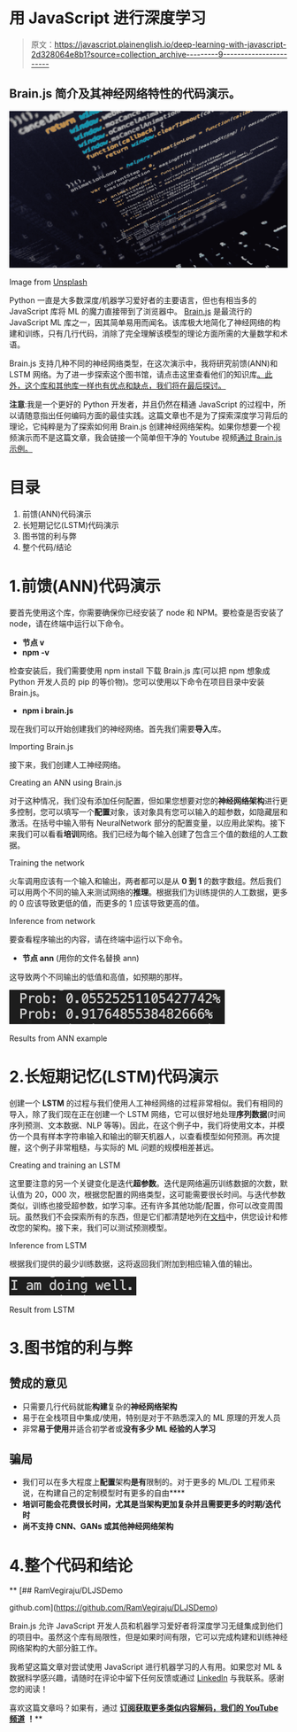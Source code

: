 # 用 JavaScript 进行深度学习

> 原文：<https://javascript.plainenglish.io/deep-learning-with-javascript-2d328064e8b1?source=collection_archive---------9----------------------->

## Brain.js 简介及其神经网络特性的代码演示。

![](img/904dd6d296bf9edf9b073c68af9781cd.png)

Image from [Unsplash](https://unsplash.com/photos/5eBW5GomfhY)

Python 一直是大多数深度/机器学习爱好者的主要语言，但也有相当多的 JavaScript 库将 ML 的魔力直接带到了浏览器中。 [Brain.js](https://brain.js.org/#/) 是最流行的 JavaScript ML 库之一，因其简单易用而闻名。该库极大地简化了神经网络的构建和训练，只有几行代码，消除了完全理解该模型的理论方面所需的大量数学和术语。

Brain.js 支持几种不同的神经网络类型，在这次演示中，我将研究前馈(ANN)和 LSTM 网络。为了进一步探索这个图书馆，请点击这里查看他们的知识库[。此外，这个库和其他库一样也有优点和缺点，我们将在最后探讨。](https://github.com/BrainJS/brain.js)

**注意**:我是一个更好的 Python 开发者，并且仍然在精通 JavaScript 的过程中，所以请随意指出任何编码方面的最佳实践。这篇文章也不是为了探索深度学习背后的理论，它纯粹是为了探索如何用 Brain.js 创建神经网络架构。如果你想要一个视频演示而不是这篇文章，我会链接一个简单但干净的 Youtube 视频[通过 Brain.js 示例。](https://www.youtube.com/watch?v=RVMHhtTqUxc)

# 目录

1.  前馈(ANN)代码演示
2.  长短期记忆(LSTM)代码演示
3.  图书馆的利与弊
4.  整个代码/结论

# 1.前馈(ANN)代码演示

要首先使用这个库，你需要确保你已经安装了 node 和 NPM。要检查是否安装了 node，请在终端中运行以下命令。

*   **节点 v**
*   **npm -v**

检查安装后，我们需要使用 npm install 下载 Brain.js 库(可以把 npm 想象成 Python 开发人员的 pip 的等价物)。您可以使用以下命令在项目目录中安装 Brain.js。

*   **npm i brain.js**

现在我们可以开始创建我们的神经网络。首先我们需要**导入**库。

Importing Brain.js

接下来，我们创建人工神经网络。

Creating an ANN using Brain.js

对于这种情况，我们没有添加任何配置，但如果您想要对您的**神经网络架构**进行更多控制，您可以填写一个**配置**对象，该对象具有您可以输入的超参数，如隐藏层和激活。在括号中输入带有 NeuralNetwork 部分的配置变量，以应用此架构。接下来我们可以看看**培训**网络。我们已经为每个输入创建了包含三个值的数组的人工数据。

Training the network

火车调用应该有一个输入和输出，两者都可以是从 **0 到 1** 的数字数组。然后我们可以用两个不同的输入来测试网络的**推理**。根据我们为训练提供的人工数据，更多的 0 应该导致更低的值，而更多的 1 应该导致更高的值。

Inference from network

要查看程序输出的内容，请在终端中运行以下命令。

*   **节点 ann** (用你的文件名替换 ann)

这导致两个不同输出的低值和高值，如预期的那样。

![](img/cd9ab7365362f82badf15e3b2d9085dc.png)

Results from ANN example

# 2.长短期记忆(LSTM)代码演示

创建一个 **LSTM** 的过程与我们使用人工神经网络的过程非常相似。我们有相同的导入，除了我们现在正在创建一个 LSTM 网络，它可以很好地处理**序列数据**(时间序列预测、文本数据、NLP 等等)。因此，在这个例子中，我们将使用文本，并模仿一个具有样本字符串输入和输出的聊天机器人，以查看模型如何预测。再次提醒，这个例子非常粗糙，与实际的 ML 问题的规模相差甚远。

Creating and training an LSTM

这里要注意的另一个关键变化是迭代**超参数**。迭代是网络遍历训练数据的次数，默认值为 20，000 次，根据您配置的网络类型，这可能需要很长时间。与迭代参数类似，训练也接受超参数，如学习率。还有许多其他功能/配置，你可以改变周围玩。虽然我们不会探索所有的东西，但是它们都清楚地列在[文档](https://github.com/BrainJS/brain.js#brainjs)中，供您设计和修改您的架构。接下来，我们可以测试预测模型。

Inference from LSTM

根据我们提供的最少训练数据，这将返回我们附加到相应输入值的输出。

![](img/dd95503e2aeb2fb574f99bca6e70a936.png)

Result from LSTM

# 3.图书馆的利与弊

## 赞成的意见

*   只需要几行代码就能**构建**复杂的**神经网络架构**
*   易于在全栈项目中集成/使用，特别是对于不熟悉深入的 ML 原理的开发人员
*   非常**易于使用**并适合初学者或**没有多少 ML 经验的人学习**

## 骗局

*   我们可以在多大程度上**配置**架构**是有**限制的。对于更多的 ML/DL 工程师来说，在构建自己的定制模型时有更多的自由****
*   ****培训**可能会花费**很长时间**，尤其是当架构更加复杂并且需要更多的时期/迭代时**
*   **尚不支持 CNN、GANs 或其他神经网络架构**

# **4.整个代码和结论**

**[](https://github.com/RamVegiraju/DLJSDemo) [## RamVegiraju/DLJSDemo

github.com](https://github.com/RamVegiraju/DLJSDemo) 

Brain.js 允许 JavaScript 开发人员和机器学习爱好者将深度学习无缝集成到他们的项目中。虽然这个库有局限性，但是如果时间有限，它可以完成构建和训练神经网络架构的大部分脏工作。

我希望这篇文章对尝试使用 JavaScript 进行机器学习的人有用。如果您对 ML &数据科学感兴趣，请随时在评论中留下任何反馈或通过 [Linkedln](https://www.linkedin.com/in/ram-vegiraju-81272b162/) 与我联系。感谢您的阅读！

喜欢这篇文章吗？如果有，通过 [**订阅获取更多类似内容解码，我们的 YouTube 频道**](https://www.youtube.com/channel/UCtipWUghju290NWcn8jhyAw?sub_confirmation=true) **！****